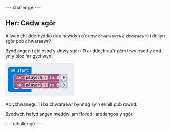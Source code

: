 --- challenge ---

## Her: Cadw sgôr

Allwch chi ddefnyddio dau newidyn o’r enw `chwaraewrA` a `chwaraewrB` i ddilyn sgôr pob chwaraewr?

Bydd angen i chi osod y ddwy sgôr i 0 ar ddechrau'r gêm trwy osod y cod yn y bloc ‘ar gychwyn’.

![sgrinlun](images/reaction-on-start.png)

Ac ychwanegu 1 i ba chwaraewr bynnag sy'n ennill pob rownd.

Byddwch hefyd angen meddwl am ffordd i arddangos y sgôr.

--- /challenge ---